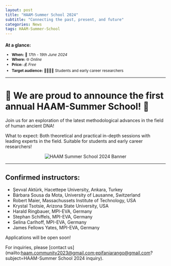 ```yaml
---
layout: post
title: "HAAM-Summer School 2024"
subtitle: "Connecting the past, present, and future"
categories: News
tags: HAAM-Summer-School
---
```


<div class="center" markdown="1" style="font-size:85%">

### At a glance:

- **When:** 📅 _17th - 19th June 2024_
- **Where:** 🌐 _Online_
- **Price:** 💰 _Free_
- **Target audience:** 🧑‍🔬🧑‍💻 Students and early career researchers

</div>

---

# 📣 We are proud to announce the first annual HAAM-Summer School! 📣

Join us for an exploration of the latest methodological advances in the field of human ancient DNA!

What to expect: Both theoretical and practical in-depth sessions with leading experts in the field.
Suitable for students and early career researchers!

<p  align="middle">
<img src="{{ "/assets/media/event_images/2024-04-05-event/summer_school_2024_banner.png" | relative_url }}" alt="HAAM Summer School 2024 Banner" >
</p>

---

## Confirmed instructors: 

- Şevval Aktürk, Hacettepe University, Ankara, Turkey
- Bárbara Sousa da Mota, University of Lausanne, Switzerland
- Robert Maier, Massachussets Institute of Technology, USA
- Krystal Tsotsie, Arizona State University, USA
- Harald Ringbauer, MPI-EVA, Germany
- Stephan Schiffels, MPI-EVA, Germany
- Selina Carlhoff, MPI-EVA, Germany
- James Fellows Yates, MPI-EVA, Germany

Applications will be open soon!

For inquiries, please [contact us](mailto:haam.community2023@gmail.com;epifaniarango@gmail.com?subject=HAAM-Summer School 2024 inquiry).